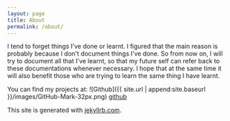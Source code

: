 ```yaml
---
layout: page
title: About
permalink: /about/
---
```


I tend to forget things I've done or learnt. I figured that the main reason is probably because I don't document things I've done. So from now on, I will try to document all that I've learnt, so that my future self can refer back to these documentations whenever necessary. I hope that at the same time it will also benefit those who are trying to learn the same thing I have learnt.

You can find my projects at: 
![Github]({{ site.url | append:site.baseurl }}/images/GitHub-Mark-32px.png) [github](https://github.com/gohkhoonhiang)

This site is generated with [jekyllrb.com](http://jekyllrb.com/).

